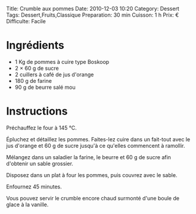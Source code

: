 Title: Crumble aux pommes
Date: 2010-12-03 10:20
Category: Dessert
Tags: Dessert,Fruits,Classique
Preparation: 30 min
Cuisson: 1 h
Prix: €
Difficulte: Facile

# Ingrédients

- 1 Kg de pommes à cuire type Boskoop
- 2 × 60 g de sucre
- 2 cuillers à café de jus d'orange
- 180 g de farine
- 90 g de beurre salé mou

# Instructions

Préchauffez le four à 145 °C.

Épluchez et détaillez les pommes.
Faites-lez cuire dans un fait-tout avec le jus d'orange et 60 g de sucre jusqu'à ce qu'elles commencent à ramollir.

Mélangez dans un saladier la farine, le beurre et 60 g de sucre afin d'obtenir un sable grossier.

Disposez dans un plat à four les pommes, puis couvrez avec le sable.

Enfournez 45 minutes.

Vous pouvez servir le crumble encore chaud surmonté d'une boule de glace à la vanille.
